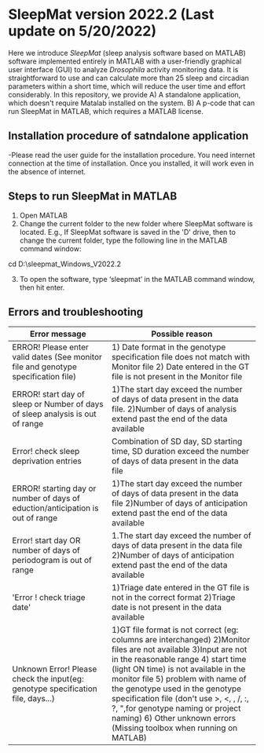 # SleepMat version 2022.2 (Last update on 5/20/2022)

Here we introduce *SleepMat* (sleep analysis software based on MATLAB) software implemented entirely in MATLAB with a user-friendly graphical user interface (GUI) to analyze *Drosophila* activity monitoring data. It is straightforward to use and can calculate more than 25 sleep and circadian parameters within a short time, which will reduce the user time and effort considerably. In this repository, we provide A) A standalone application, which doesn't require Matalab installed on the system. B) A p-code that can run SleepMat in MATLAB, which requires a MATLAB license.

## Installation procedure of satndalone application

-Please read the user guide for the installation procedure. You need internet connection at the time of installation. Once you installed, it will work even in the absence of internet.

## Steps to run SleepMat in MATLAB 
1.	Open MATLAB
2.	Change the current folder to the new folder where SleepMat software is located. 
E.g., If SleepMat software is saved in the 'D' drive, then to change the current folder, type the following line in the MATLAB command window:

cd D:\sleepmat_Windows_V2022.2

3.	To open the software, type ‘sleepmat’ in the MATLAB command window, then hit enter.

## Errors and troubleshooting

| Error message | Possible reason |
| ------------- | ------------ |
|ERROR! Please enter valid dates (See monitor file and genotype specification file) | 1) Date format in the genotype specification file does not match with Monitor file 2) Date entered in the GT file is not present in the Monitor file |
|ERROR! start day of sleep or Number of days of sleep analysis is out of range| 1)The start day exceed the number of days of data present in the data file. 2)Number of days of analysis extend past the end of the data available|
|Error! check sleep deprivation entries|Combination of SD day, SD starting time, SD duration exceed the number of days of data present in the data file|
|ERROR! starting day or number of days of eduction/anticipation is out of range|1)The start day exceed the number of days of data present in the data file 2)Number of days of anticipation extend past the end of the data available|
|Error! start day OR number of days of periodogram is out of range|1.The start day exceed the number of days of data present in the data file 2)Number of days of anticipation extend past the end of the data available|
|'Error ! check triage date'|1)Triage date entered in the GT file is not in the correct format 2)Triage date is not present in the data available|
|Unknown Error! Please check the input(eg: genotype specification file, days...)| 1)GT file format is not correct (eg: columns are interchanged) 2)Monitor files are not available  3)Input are not in the reasonable range  4) start time (light ON time) is not available in the monitor file  5) problem with name of the genotype used in the genotype specification file (don't use >, <, \, /, :, ?, ",for genotype naming or project naming) 6) Other unknown errors (Missing toolbox when running on MATLAB)|








